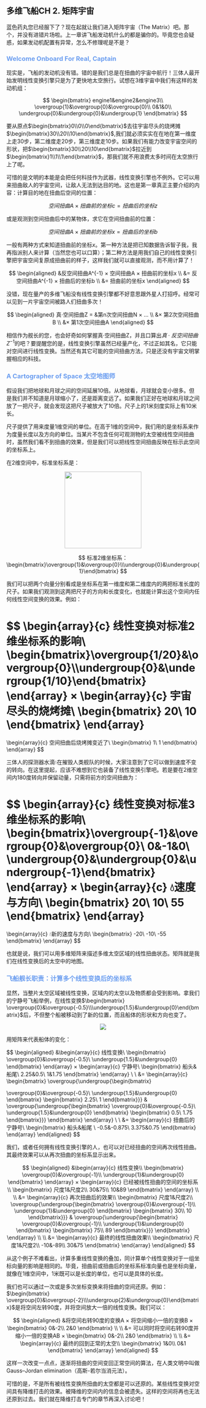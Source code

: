 ## 多维飞船CH 2. 矩阵宇宙

蓝色药丸您已经服下了？现在起就让我们进入矩阵宇宙（The Matrix）吧。那个，并没有进错片场啦。上一章讲飞船发动机什么的都是骗你的。毕竟您也会疑惑，如果发动机配置有异常，怎么不修理呢是不是？

### <span style="color:#6c9ef0" /> **Welcome Onboard For Real, Captain**

现实是，飞船的发动机没有错。错的是我们总是在扭曲的宇宙中航行！三体人最开始发明线性变换引擎只是为了更快地太空旅行。试想在3维宇宙中我们有这样的发动机组：

$$
\begin{bmatrix}
engine1&engine2&engine3\\ 
\overgroup{1}&\overgroup{0}&\overgroup{0}\\
0&1&0\\
\undergroup{0}&\undergroup{0}&\undergroup{1}
\end{bmatrix}
$$

要从原点$\begin{bmatrix}0\\0\\0\end{bmatrix}$去往宇宙尽头的烧烤摊$\begin{bmatrix}30\\20\\10\end{bmatrix}$,我们就必须实实在在地在第一维度上走30步，第二维度走20步，第三维度走10步。如果我们有能力改变宇宙空间的形状，把$\begin{bmatrix}30\\20\\10\end{bmatrix}$拉近到$\begin{bmatrix}1\\1\\1\end{bmatrix}$，那我们就不用浪费太多时间在太空旅行上了呢。

可惜的是文明的本能是会把任何科技作为武器，线性变换引擎也不例外。它可以用来扭曲敌人的宇宙空间，让敌人无法到达目的地。这也是第一章真正主要介绍的内容：计算目的地在扭曲后空间的位置：

$$
空间扭曲A × 扭曲前的坐标c = 扭曲后的坐标z
$$

或是观测到空间扭曲后中的某物体，求它在空间扭曲前的位置：

$$
空间扭曲A × 扭曲前的坐标x = 扭曲后的坐标b
$$

一般有两种方式来知道扭曲前的坐标$x$。第一种方法是把已知数据告诉智子我，我再指派别人来计算（当然您也可以口算）；第二种方法是用我们自己的线性变换引擎把宇宙空间复原成扭曲前的样子，这样我们就可以直接观测，而不用计算了！

$$
\begin{aligned}
&反空间扭曲A^{-1} × 空间扭曲A × 扭曲前的坐标x \\
&= 反空间扭曲A^{-1} × 扭曲后的坐标b \\
&= 扭曲前的坐标x
\end{aligned}
$$

没错，现在量产的多维飞船没有线性变换引擎都不好意思跟外星人打招呼。经常可以见到一片宇宙空间被路人们扭曲多次！

$$
\begin{aligned}
真·空间扭曲Z = &第n次空间扭曲N × ... \\
&× 第2次空间扭曲B \\
&× 第1次空间扭曲A
\end{aligned}
$$

相信作为舰长的您，也会好奇如何掌握真·空间扭曲Z，并且口算出$真·反空间扭曲Z^{-1}$的吧？要提醒您的是，线性变换引擎虽然已经量产化，不过正如其名，它只能对空间进行线性变换。当然还有其它可能的空间扭曲方法，只是还没有宇宙文明掌握相应的科技。

### <span style="color:#6c9ef0"/> **A Cartographer of Space 太空地图师**

假设我们把地球和月球之间的空间延展10倍。从地球看，月球就会变小很多。但是我们并不知道是月球缩小了，还是距离变远了。如果我们正好在地球和月球之间放了一把尺子，就会发现这把尺子被放大了10倍。尺子上的1米刻度实际上有10米长。

尺子提供了用来度量1维空间的单位。在高于1维的空间中，我们用的是坐标系来作为度量长度以及方向的单位。当某片不包含任何可观测物的太空被线性空间扭曲时，虽然我们看不到扭曲的效果，但是我们可以把线性空间扭曲反映在标示此空间的坐标系上。

在2维空间中，标准坐标系是：

<center>
<img width="200" src="https://raw.githubusercontent.com/fengthedroid/spacetravelguide/master/resources/ch2-1.png"/>
</center>

$$
标准2维坐标系：
\begin{bmatrix}\overgroup{1}&\overgroup{0}\\\undergroup{0}&\undergroup{1}\end{bmatrix}
$$

我们可以把两个向量分别看成是坐标系在第一维度和第二维度内的两把标准长度的尺子。如果我们观测到这两把尺子的方向和长度变化，也就能计算出这个空间内任何线性空间变换的效果。例如：

$$
\begin{array}{c}
线性变换对标准2维坐标系的影响\\
\begin{bmatrix}\overgroup{1/20}&\overgroup{0}\\\undergroup{0}&\undergroup{1/10}\end{bmatrix}
\end{array}
×
\begin{array}{c}
宇宙尽头的烧烤摊\\
\begin{bmatrix}
20\\
10
\end{bmatrix}
\end{array}
=
\begin{array}{c}
空间扭曲后烧烤摊变近了\\
\begin{bmatrix}
1\\
1
\end{bmatrix}
\end{array}
$$

三体人的探测器水滴💧在摧毁人类舰队的时候，大家注意到了它可以做到速度不变的转向。在这里提起，应该不难想到它也装备了线性变换引擎吧。若是要在2维空间内180度转向并保留动量，只需将前方的空间扭曲为：

$$
\begin{array}{c}
线性变换对标准3维坐标系的影响\\
\begin{bmatrix}\overgroup{-1}&\overgroup{0}&\overgroup{0}\\
0&-1&0\\
\undergroup{0}&\undergroup{0}&\undergroup{-1}\end{bmatrix}
\end{array}
×
\begin{array}{c}
💧速度与方向\\
\begin{bmatrix}
20\\
10\\
55
\end{bmatrix}
\end{array}
=
\begin{array}{c}
💧新的速度与方向\\
\begin{bmatrix}
-20\\
-10\\
-55
\end{bmatrix}
\end{array}
$$

也就是说，我们可以用多维矩阵来描述多维太空区域的线性扭曲状态。矩阵就是我们在线性变换后的太空中的地图。

### <span style="color:#6c9ef0" /> **飞船舰长职责：计算多个线性变换后的坐标系**

显然，当整片太空区域被线性变换，区域内的太空以及物质都会受到影响。拿我们的宁静号飞船举例，在线性变换$\begin{bmatrix} \overgroup{0}&\overgroup{-0.5}\\\undergroup{1.5}&\undergroup{0}\end{bmatrix}$后，不但整个船被移动到了新的位置，而且船体的形状和方向也变了。

<center>
<img src="https://raw.githubusercontent.com/fengthedroid/spacetravelguide/master/resources/ch2-2.gif"/>
</center>

用矩阵来代表船体的变化：

$$
\begin{aligned}
&\begin{array}{c}
   线性变换\\
   \begin{bmatrix} 
\overgroup{0}&\overgroup{-0.5}\\
\undergroup{1.5}&\undergroup{0}
\end{bmatrix}
\end{array}
×
\begin{array}{c}
宁静号\\
\begin{bmatrix} 
船头&船尾\\
2.25&0.5\\
1&1.75
\end{bmatrix}
\end{array}
\\
\\
&=
\begin{array}{c}
   \begin{bmatrix} 
   \overgroup{\undergroup{\begin{bmatrix} 

\overgroup{0}&\overgroup{-0.5}\\
\undergroup{1.5}&\undergroup{0}
\end{bmatrix}
\begin{bmatrix} 
2.25\\
1
\end{bmatrix}}}
&
\overgroup{\undergroup{\begin{bmatrix} 
\overgroup{0}&\overgroup{-0.5}\\
\undergroup{1.5}&\undergroup{0}
\end{bmatrix}
\begin{bmatrix} 
0.5\\
1.75
\end{bmatrix}}}
\end{bmatrix}
\end{array}
\\
\\
&=
\begin{array}{c}
扭曲后的宁静号\\
\begin{bmatrix} 
船头&船尾   \\
-0.5&-0.875\\
3.375&0.75
\end{bmatrix}
\end{array}
\end{aligned}
$$

我们，或者任何拥有线性变换引擎的人，也可以对已经扭曲的空间再次线性扭曲。其最终效果可以从再次扭曲的坐标系显示出来。

$$
\begin{aligned}
&\begin{array}{c}
   线性变换\\
   \begin{bmatrix} 
\overgroup{0}&\overgroup{-1}\\
\undergroup{1}&\undergroup{0}
\end{bmatrix}
\end{array}
×
\begin{array}{c}
已经被线性扭曲的空间的坐标系\\
\begin{bmatrix} 
尺度1&尺度2\\
30&75\\
10&89
\end{bmatrix}
\end{array}
\\
\\
&=
\begin{array}{c}
再次扭曲后的效果\\
\begin{bmatrix} 
尺度1&尺度2\\
\overgroup{\undergroup{\begin{bmatrix} 
\overgroup{0}&\overgroup{-1}\\
\undergroup{1}&\undergroup{0}
\end{bmatrix}
\begin{bmatrix} 
30\\
10
\end{bmatrix}}}
&
\overgroup{\undergroup{\begin{bmatrix} 
\overgroup{0}&\overgroup{-1}\\
\undergroup{1}&\undergroup{0}
\end{bmatrix}
\begin{bmatrix} 
75\\
89
\end{bmatrix}}}
\end{bmatrix}
\end{array}
\\
\\
&=
\begin{array}{c}
最终的线性扭曲效果\\
\begin{bmatrix} 
尺度1&尺度2\\
-10&-89\\
30&75
\end{bmatrix}
\end{array}
\end{aligned}
$$

从这个例子不难看出，计算多重线性变换的叠加，同计算单个线性变换对于一组坐标向量的影响是相同的。毕竟，扭曲前或扭曲后的坐标系标准向量也是坐标向量，就像在1维空间中，1米既可以是长度的单位，也可以是具体的长度。

我们也可以通过一次或是多次坐标变换来将扭曲的空间还原。例如：$\begin{bmatrix} \overgroup{0}&\overgroup{-2}\\\undergroup{2}&\undergroup{0}\end{bmatrix}$是将空间左转90度，并将空间放大一倍的线性变换。我们可以：

$$
\begin{aligned}
&将空间右转90度的变换A
×
将空间缩小一倍的变换B
×
\begin{bmatrix} 
0&-2\\
2&0
\end{bmatrix}
\\
\\
&=
可以同时将空间右转90度并缩小一倍的变换AB
×
\begin{bmatrix} 
0&-2\\
2&0
\end{bmatrix}
\\
\\
&=
\begin{array}{c}
最终的回到正常的太空\\
\begin{bmatrix} 
1&0\\
0&1
\end{bmatrix}
\end{array}
\end{aligned}
$$

这样一次改变一点点，逐渐将扭曲的空间变回正常空间的算法，在人类文明中叫做Gauss–Jordan elimination（高斯-若尔当消元法）。

可惜的是，不是所有被线性变换所扭曲的太空都是可以还原的。某些线性变换对空间具有降维打击的效果。被降维的空间内的信息会被遗失。这样的空间将再也无法还原到过去。我们就在降维打击专门的章节再深入讨论吧！